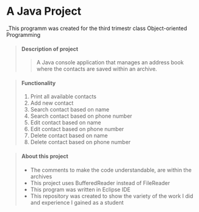 # A Java Project

_This programm was created for the third trimestr class Object-oriented Programming 

> #### Description of project
>
>>A Java console application that manages an address book where the contacts are saved within an archive.

> #### Functionality
>
> 1. Print all available contacts
> 2. Add new contact
> 3. Search contact based on name
> 4. Search contact based on phone number
> 5. Edit contact based on name
> 6. Edit contact based on phone number
> 7. Delete contact based on name
> 8. Delete contact based on phone number
>

> #### About this project
>
> - The comments to make the code understandable, are within the archives
> - This project uses BufferedReader instead of FileReader
> - This program was written in Eclipse IDE
> - This repository was created to show the variety of the work I did and experience I gained as a student
>
